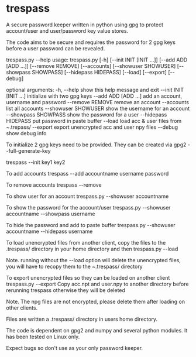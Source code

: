 # trespass
A secure password keeper written in python using gpg to protect account/user and user/password key value stores.

The code aims to be secure and requires the password for 2 gpg keys before a user password can be revealed. 

trespass.py --help
usage: trespass.py [-h] [--init INIT [INIT ...]] [--add ADD [ADD ...]]
                   [--remove REMOVE] [--accounts] [--showuser SHOWUSER]
                   [--showpass SHOWPASS] [--hidepass HIDEPASS] [--load]
                   [--export] [--debug]

optional arguments:
  -h, --help            show this help message and exit
  --init INIT [INIT ...]
                        initialize with two gpg keys
  --add ADD [ADD ...]   add an account, username and password
  --remove REMOVE       remove an account
  --accounts            list all accounts
  --showuser SHOWUSER   show the username for an account
  --showpass SHOWPASS   show the password for a user
  --hidepass HIDEPASS   put password in paste buffer
  --load                load acc & user files from ~.trepass/
  --export              export unencrypted acc and user npy files
  --debug               show debug info

To initialize 2 gpg keys need to be provided. They can be created via gpg2 --full-generate-key

trespass --init key1 key2

To add accounts
trespass --add accountname username password

To remove accounts
trespass --remove 

To show user for an account
trespass.py --showuser accountname

To show the password for the account/user
trespass.py --showuser accountname --showpass username

To hide the password and add to paste buffer
trespass.py --showuser accountname --hidepass username

To load unencrypted files from another client, copy the files to the .trespass/ directory in your home directory and then
trespass.py --load

Note. running without the --load option will delete the unencrypted files, you will have to recopy them to the ~.trespass/ directory

To export unencrypted files so they can be loaded on another client
trespass.py --export
Copy acc.npt and user.npy to another directory before rerunning trespass otherwise they will be deleted

Note. The npg files are not encrypted, please delete them after loading on other clients.

Files are written a .trespass/ directory in users home directory.

The code is dependent on gpg2 and numpy and several python modules. It has been tested on Linux only.

Expect bugs so don't use as your only password keeper.
